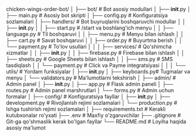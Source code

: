 chicken-wings-order-bot/
│
├── bot/                # Bot asosiy modullari
│   ├── __init__.py
│   ├── main.py         # Asosiy bot skripti
│   ├── config.py       # Konfiguratsiya sozlamalari
│   ├── handlers/       # Bot buyruqlarini boshqaruvchi modullar
│   │   ├── __init__.py
│   │   ├── start.py    # /start va boshlang'ich menyu
│   │   ├── language.py # Til boshqaruvi
│   │   ├── menu.py     # Menyu bilan ishlash
│   │   ├── cart.py     # Savat boshqaruvi
│   │   ├── order.py    # Buyurtma berish
│   │   └── payment.py  # To'lov usullari
│   │
│   ├── services/       # Qo'shimcha xizmatlar
│   │   ├── __init__.py
│   │   ├── firebase.py # Firebase bilan ishlash
│   │   ├── sheets.py   # Google Sheets bilan ishlash
│   │   ├── sms.py      # SMS tasdiqlash
│   │   └── payment.py  # Click va Payme integratsiyasi
│   │
│   └── utils/          # Yordam funksiyalar
│       ├── __init__.py
│       ├── keyboards.py# Tugmalar va menyu
│       └── validators.py # Ma'lumotlarni tekshirish
│
├── admin/              # Admin panel
│   ├── __init__.py
│   ├── app.py          # Flask admin paneli
│   ├── routes.py       # Admin panel marshrutlari
│   └── forms.py        # Admin uchun formalar
│
├── config/             # Konfiguratsiya fayllar
│   ├── __init__.py
│   ├── development.py  # Rivojlanish rejimi sozlamalari
│   └── production.py   # Ishga tushirish rejimi sozlamalari
│
├── requirements.txt    # Kerakli kutubxonalar ro'yxati
├── .env                # Maxfiy o'zgaruvchilar
├── .gitignore          # Git-ga qo'shmaslik kerak bo'lgan fayllar
└── README.md           # Loyiha haqida asosiy ma'lumot